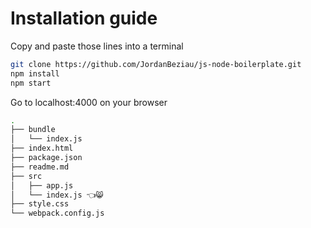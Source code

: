 # Installation guide

Copy and paste those lines into a terminal
```bash
git clone https://github.com/JordanBeziau/js-node-boilerplate.git
npm install
npm start
```
Go to localhost:4000 on your browser

```bash
.
├── bundle
│   └── index.js
├── index.html
├── package.json
├── readme.md
├── src
│   ├── app.js
│   └── index.js 👈😸
├── style.css
└── webpack.config.js
```
